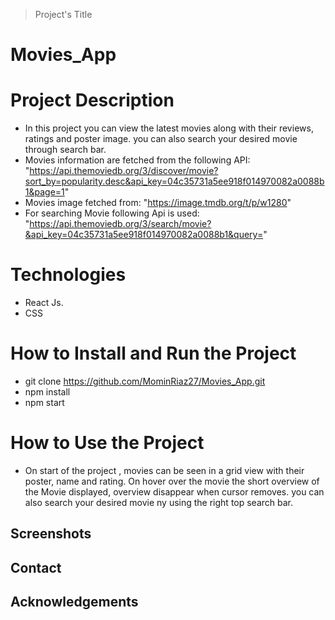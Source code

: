 > Project's Title
# Movies_App
# Project Description
- In this project you can view the latest movies along with their reviews, ratings and poster image. you can also search your desired movie through search bar.
- Movies information are fetched from the following API:
"https://api.themoviedb.org/3/discover/movie?sort_by=popularity.desc&api_key=04c35731a5ee918f014970082a0088b1&page=1"
- Movies image fetched from:
"https://image.tmdb.org/t/p/w1280"
- For searching Movie following Api is used:
"https://api.themoviedb.org/3/search/movie?&api_key=04c35731a5ee918f014970082a0088b1&query="

# Technologies
- React Js.
- CSS
# How to Install and Run the Project
- git clone https://github.com/MominRiaz27/Movies_App.git
- npm install
- npm start

# How to Use the Project
- On start of the project , movies can be seen in a grid view with their poster, name and rating. On hover over the movie the short overview of the Movie displayed, overview disappear when cursor removes. you can also search your desired movie ny using the right top search bar.  
## Screenshots
## Contact
## Acknowledgements
